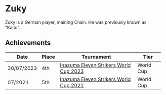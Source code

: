 # Zuky

Zuky is a German player, maining Chain. He was previously known as "Kaito".

## Achievements

|Date|Place|Tournament|Tier|
|-|-|-|-|
| 30/07/2023 | 4th | [Inazuma Eleven Strikers World Cup 2023](../tournaments/worldcup23.md) | World Cup |
| 07/2021 | 5th | [Inazuma Eleven Strikers World Cup 2021](../tournaments/worldcup21.md) | World Cup |
